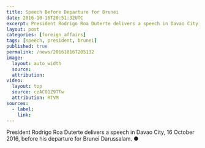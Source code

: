 ```yaml
---
title: Speech Before Departure for Brunei
date: 2016-10-16T20:51:32UTC
excerpt: President Rodrigo Roa Duterte delivers a speech in Davao City, 16 October 2016, before his departure for Brunei Darussalam.
layout: post
categories: [foreign_affairs]
tags: [speech, president, brunei]
published: true
permalink: /news/20161016T205132
image:
  layout: auto_width
  source: 
  attribution: 
video:
  layout: top
  source: czACO1Z9TTw
  attribution: RTVM
sources:
  - label:
    link:
---
```


President Rodrigo Roa Duterte delivers a speech in Davao City, 16 October 2016, before his departure for Brunei Darussalam.
&#x25cf;
